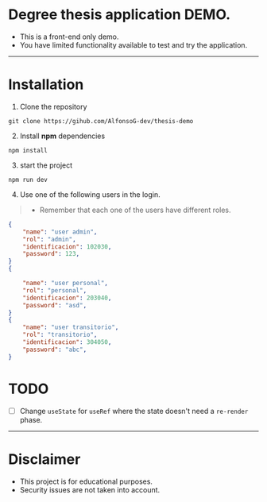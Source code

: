 # Degree thesis application DEMO.
- This is a front-end only demo.
- You have limited functionality available to test and try the application.

----

# Installation
1. Clone the repository
```shell
git clone https://gihub.com/AlfonsoG-dev/thesis-demo
```
2. Install **npm** dependencies
```shell
npm install
```
3. start the project
```shell
npm run dev
```
4. Use one of the following users in the login.
>- Remember that each one of the users have different roles.
```json
{
    "name": "user admin",
    "rol": "admin",
    "identificacion": 102030,
    "password": 123,
}
{

    "name": "user personal",
    "rol": "personal",
    "identificacion": 203040,
    "password": "asd",
}
{
    "name": "user transitorio",
    "rol": "transitorio",
    "identificacion": 304050,
    "password": "abc",
}
```

# TODO
- [ ] Change `useState` for `useRef` where the state doesn't need a `re-render` phase.

----

# Disclaimer
- This project is for educational purposes.
- Security issues are not taken into account.
